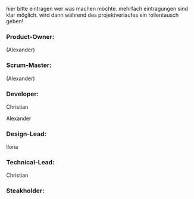 hier bitte eintragen wer was machen möchte.
mehrfach eintragungen sind klar möglich. wird dann während des projektverlaufes ein rollentausch geben!

### Product-Owner:

(Alexander)

### Scrum-Master:

(Alexander)

### Developer:

Christian

Alexander

### Design-Lead:

Ilona

### Technical-Lead:

Christian

### Steakholder:
